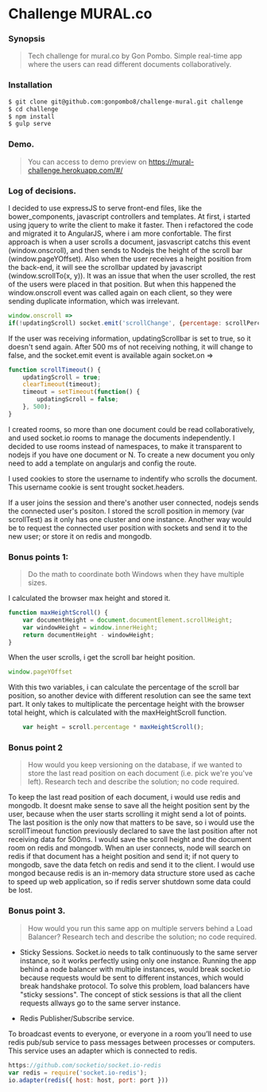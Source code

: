 Challenge MURAL.co
============

### Synopsis
> Tech challenge for mural.co by Gon Pombo.
> Simple real-time app where the users can read different documents collaboratively.

### Installation
```sh
$ git clone git@github.com:gonpombo8/challenge-mural.git challenge
$ cd challenge
$ npm install 
$ gulp serve
```

### Demo.
> You can access to demo preview on https://mural-challenge.herokuapp.com/#/

### Log of decisions.

I decided to use expressJS to serve front-end files, like the bower_components, javascript controllers and templates.
At first, i started using jquery to write the client to make it faster. Then i refactored the code and migrated it to AngularJS, where i am more confortable.
The first approach is when a user scrolls a document, jasvascript catchs this event (window.onscroll), and then sends to Nodejs the height of the scroll bar (window.pageYOffset). Also when the user receives a height position from the back-end, it will see the scrollbar updated by javascript (window.scrollTo(x, y)).
It was an issue that when the user scrolled, the rest of the users were placed in that position. But when this happened the window.onscroll event was called again on each client, so they were sending duplicate information, which was irrelevant.

```javascript
window.onscroll =>
if(!updatingScroll) socket.emit('scrollChange', {percentage: scrollPercetage, room: room});
```

If the user was receiving information, updatingScrollbar is set to true, so it doesn't send again.
After 500 ms of not receiving nothing, it will change to false, and the socket.emit event is available again
socket.on =>

```javascript
function scrollTimeout() {
	updatingScroll = true;
	clearTimeout(timeout);
	timeout = setTimeout(function() {
		updatingScroll = false;
	}, 500);
}
```

I created rooms, so more than one document could be read collaboratively, and used socket.io rooms to manage the documents independently. I decided to use rooms instead of namespaces, to make it transparent to nodejs if you have one document or N. To create a new document you only need to add a template on angularjs and config the route.

I used cookies to store the username to indentify who scrolls the document. This username cookie is sent trought socket.headers.

If a user joins the session and there's another user connected, nodejs sends the connected user's positon. I stored the scroll position in memory (var scrollTest) as it only has one cluster and one instance. Another way would be to request the connected user position with sockets and send it to the new user; or store it on redis and mongodb.


### Bonus points 1: 
> Do the math to coordinate both Windows when they have multiple sizes. 

I calculated the browser max height and stored it.

```javascript
function maxHeightScroll() {
	var documentHeight = document.documentElement.scrollHeight;
	var windowHeight = window.innerHeight;
	return documentHeight - windowHeight;
}
```
When the user scrolls, i get the scroll bar height position.
```javascript
window.pageYOffset
```
With this two variables, i can calculate the percentage of the scroll bar position, so another device with different resolution can see the same text part.
It only takes to multiplicate the percentage height with the browser total height, which is calculated with the maxHeightScroll function.
```javascript
	var height = scroll.percentage * maxHeightScroll();
```

### Bonus point 2
>How would you keep versioning on the database, if we wanted to store the last read position on each document (i.e. pick we're you've left). Research tech and describe the solution; no code required.

To keep the last read position of each document, i would use redis and mongodb.
It doesnt make sense to save all the height position sent by the user, because when the user starts scrolling it might send a lot of points. The last position is the only now that matters to be save, so i would use the scrollTimeout function previously declared to save the last position after not receiving data for 500ms.
I would save the scroll height and the document room on redis and mongodb. 
When an user connects, node will search on redis if that document has a height position and send it; if not query to mongodb, save the data fetch on redis and send it to the client.
I would use mongod because redis is an in-memory data structure store used as cache to speed up web application, so if redis server shutdown some data could be lost.

### Bonus point 3.
>How would you run this same app on multiple servers behind a Load Balancer? Research tech and describe the solution; no code required.


* Sticky Sessions.
Socket.io needs to talk continuously to the same server instance, so it works perfectly using only one instance.
Running the app behind a node balancer with multiple instances, would break socket.io because requests would be sent to different instances, which would break handshake protocol.
To solve this problem, load balancers have "sticky sessions". The concept of stick sessions is that all the client requests allways go to the same server instance.

* Redis Publisher/Subscribe service.

To broadcast events to everyone, or everyone in a room you’ll need to use redis pub/sub service to pass messages between processes or computers.
This service uses an adapter which is connected to redis.

```javascript
https://github.com/socketio/socket.io-redis
var redis = require('socket.io-redis');
io.adapter(redis({ host: host, port: port }))
```
